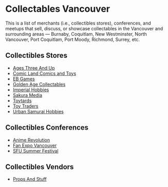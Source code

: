 # Collectables Vancouver

This is a list of merchants (i.e., collectibles stores), conferences, and meetups
that sell, discuss, or showcase collectables
in the Vancouver and surrounding areas
— Burnaby, Coquitlam, New Westminster, North Vancouver, Port Coquitlam, Port Moody, Richmond, Surrey, etc.

## Collectibles Stores
* [Ages Three And Up](https://www.agesthreeandup.ca/)
* [Comic Land Comics and Toys](http://comiclandstore.com/)
* [EB Games](https://www.ebgames.ca/)
* [Golden Age Collectables](http://gacvan.com/)
* [Imperial Hobbies](https://www.imperialhobbies.ca/)
* [Sakura Media](http://www.sakuramedia.com/)
* [Toytards](https://toytards.com/)
* [Toy Traders](http://www.toytraders.ca/)
* [Urban Samurai Hobbies](https://www.urbansamuraihobbies.com/)

## Collectibles Conferences
* [Anime Revolution](https://animerevolution.ca/)
* [Fan Expo Vancouver](https://www.fanexpovancouver.com/)
* [SFU Summer Festival](https://www.sfusummerfestival.com/)

## Collectibles Vendors
* [Props And Stuff](https://propsandstuff.com/)

